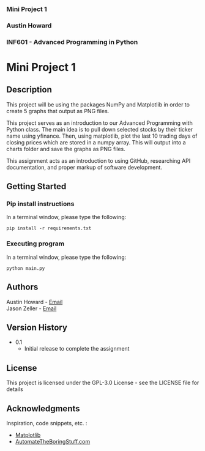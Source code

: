 ### Mini Project 1
### Austin Howard
### INF601 - Advanced Programming in Python

# Mini Project 1

## Description
This project will be using the packages NumPy and Matplotlib in order to create 5 graphs 
that output as PNG files.

This project serves as an introduction to our Advanced Programming with Python class.
The main idea is to pull down selected stocks by their ticker name using yfinance. Then, 
using matplotlib, plot the last 10 trading days of closing prices which are stored in a 
numpy array. This will output into a charts folder and save the graphs as PNG files.

This assignment acts as an introduction to using GitHub, researching API documentation, and 
proper markup of software development.

## Getting Started

### Pip install instructions
In a terminal window, please type the following:
```
pip install -r requirements.txt
```

### Executing program
In a terminal window, please type the following:
```
python main.py
```

## Authors

Austin Howard - [Email](A_Howard4@mail.fhsu.edu)  
Jason Zeller - [Email](jlzeller@fhsu.edu)

## Version History

* 0.1
    * Initial release to complete the assignment

## License

This project is licensed under the GPL-3.0 License - see the LICENSE file for details

## Acknowledgments
Inspiration, code snippets, etc. :
* [Matplotlib](https://matplotlib.org/stable/api/pyplot_summary.html)
* [AutomateTheBoringStuff.com](https://automatetheboringstuff.com/2e/chapter9/)